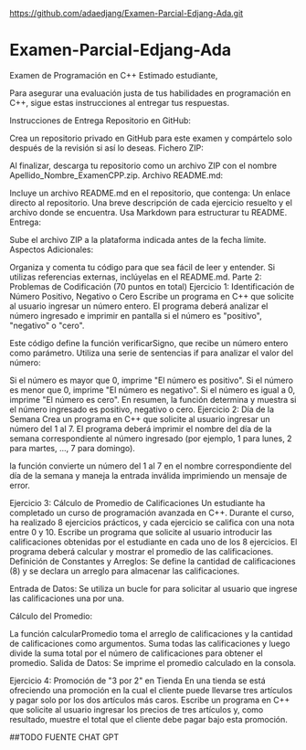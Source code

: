 https://github.com/adaedjang/Examen-Parcial-Edjang-Ada.git

# Examen-Parcial-Edjang-Ada
Examen de Programación en C++
Estimado estudiante,

Para asegurar una evaluación justa de tus habilidades en programación en C++, sigue estas instrucciones al entregar tus respuestas.

Instrucciones de Entrega
Repositorio en GitHub:

Crea un repositorio privado en GitHub para este examen y compártelo solo después de la revisión si así lo deseas.
Fichero ZIP:

Al finalizar, descarga tu repositorio como un archivo ZIP con el nombre Apellido_Nombre_ExamenCPP.zip.
Archivo README.md:

Incluye un archivo README.md en el repositorio, que contenga:
Un enlace directo al repositorio.
Una breve descripción de cada ejercicio resuelto y el archivo donde se encuentra.
Usa Markdown para estructurar tu README.
Entrega:

Sube el archivo ZIP a la plataforma indicada antes de la fecha límite.
Aspectos Adicionales:

Organiza y comenta tu código para que sea fácil de leer y entender.
Si utilizas referencias externas, inclúyelas en el README.md.
Parte 2: Problemas de Codificación (70 puntos en total)
Ejercicio 1: Identificación de Número Positivo, Negativo o Cero
Escribe un programa en C++ que solicite al usuario ingresar un número entero. El programa deberá analizar el número ingresado e imprimir en pantalla si el número es "positivo", "negativo" o "cero". 

Este código define la función verificarSigno, que recibe un número entero como parámetro. Utiliza una serie de sentencias if para analizar el valor del número:

Si el número es mayor que 0, imprime "El número es positivo".
Si el número es menor que 0, imprime "El número es negativo".
Si el número es igual a 0, imprime "El número es cero".
En resumen, la función determina y muestra si el número ingresado es positivo, negativo o cero.
Ejercicio 2: Día de la Semana
Crea un programa en C++ que solicite al usuario ingresar un número del 1 al 7. El programa deberá imprimir el nombre del día de la semana correspondiente al número ingresado (por ejemplo, 1 para lunes, 2 para martes, ..., 7 para domingo). 

la función convierte un número del 1 al 7 en el nombre correspondiente del día de la semana y maneja la entrada inválida imprimiendo un mensaje de error.

Ejercicio 3: Cálculo de Promedio de Calificaciones
Un estudiante ha completado un curso de programación avanzada en C++. Durante el curso, ha realizado 8 ejercicios prácticos, y cada ejercicio se califica con una nota entre 0 y 10. Escribe un programa que solicite al usuario introducir las calificaciones obtenidas por el estudiante en cada uno de los 8 ejercicios. El programa deberá calcular y mostrar el promedio de las calificaciones. 
Definición de Constantes y Arreglos: Se define la cantidad de calificaciones (8) y se declara un arreglo para almacenar las calificaciones.

Entrada de Datos: Se utiliza un bucle for para solicitar al usuario que ingrese las calificaciones una por una.

Cálculo del Promedio:

La función calcularPromedio toma el arreglo de calificaciones y la cantidad de calificaciones como argumentos.
Suma todas las calificaciones y luego divide la suma total por el número de calificaciones para obtener el promedio.
Salida de Datos: Se imprime el promedio calculado en la consola.

Ejercicio 4: Promoción de "3 por 2" en Tienda
En una tienda se está ofreciendo una promoción en la cual el cliente puede llevarse tres artículos y pagar solo por los dos artículos más caros. Escribe un programa en C++ que solicite al usuario ingresar los precios de tres artículos y, como resultado, muestre el total que el cliente debe pagar bajo esta promoción.

##TODO FUENTE CHAT GPT
